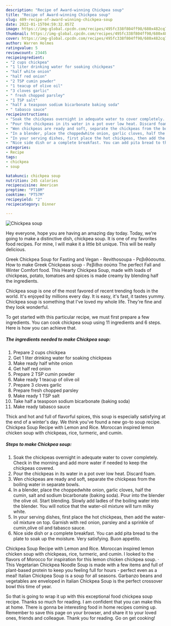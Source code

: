 ```yaml
---
description: "Recipe of Award-winning Chickpea soup"
title: "Recipe of Award-winning Chickpea soup"
slug: 409-recipe-of-award-winning-chickpea-soup
date: 2022-01-15T04:59:32.057Z
image: https://img-global.cpcdn.com/recipes/495fc338f804ff98/680x482cq70/chickpea-soup-recipe-main-photo.jpg
thumbnail: https://img-global.cpcdn.com/recipes/495fc338f804ff98/680x482cq70/chickpea-soup-recipe-main-photo.jpg
cover: https://img-global.cpcdn.com/recipes/495fc338f804ff98/680x482cq70/chickpea-soup-recipe-main-photo.jpg
author: Warren Holmes
ratingvalue: 5
reviewcount: 23445
recipeingredient:
- "2 cups chickpea"
- "1 liter drinking water for soaking chickpeas"
- "half white onion"
- "half red onion"
- "2 TSP cumin powder"
- "1 teacup of olive oil"
- "3 cloves garlic"
- " fresh chopped parsley"
- "1 TSP salt"
- "half a teaspoon sodium bicarbonate baking soda"
- " tabasco sauce"
recipeinstructions:
- "Soak the chickpeas overnight in adequate water to cover completely. Check in the morning and add more water if needed to keep the chickpeas covered."
- "Pour the chickpeas in its water in a pot over low heat. Discard foam."
- "Wen chickpeas are ready and soft, separate the chickpeas from the boiling water in separate bowls."
- "In a blender, place the choppedwhite onion, garlic cloves, half the cumin, salt and sodium bicarbonate (baking soda). Pour into the blender the olive oil. Start blending. Slowly add ladles of the boiling water into the blender. You will notice that the water-oil mixture will turn milky white."
- "In your serving dishes, first place the hot chickpeas, then add the water-oil mixture on top. Garnish with red onion, parsley and a sprinkle of cumin,olive oil and tabasco sauce."
- "Nice side dish or a complete breakfast. You can add pita bread to the plate to soak up the moisture. Very satisfying. Buon appetito."
categories:
- Recipe
tags:
- chickpea
- soup

katakunci: chickpea soup 
nutrition: 245 calories
recipecuisine: American
preptime: "PT18M"
cooktime: "PT57M"
recipeyield: "2"
recipecategory: Dinner

---
```



![Chickpea soup](https://img-global.cpcdn.com/recipes/495fc338f804ff98/680x482cq70/chickpea-soup-recipe-main-photo.jpg)

Hey everyone, hope you are having an amazing day today. Today, we're going to make a distinctive dish, chickpea soup. It is one of my favorites food recipes. For mine, I will make it a little bit unique. This will be really delicious.

Greek Chickpea Soup for Fasting and Vegan - Revithosoupa - Ρεβιθόσουπα. How to make Greek Chickpeas soup - Ρεβίθια σούπα The perfect Fall and Winter Comfort food. This Hearty Chickpea Soup, made with loads of chickpeas, potato, tomatoes and spices is made creamy by blending half the ingredients.

Chickpea soup is one of the most favored of recent trending foods in the world. It's enjoyed by millions every day. It is easy, it's fast, it tastes yummy. Chickpea soup is something that I've loved my whole life. They're fine and they look wonderful.


To get started with this particular recipe, we must first prepare a few ingredients. You can cook chickpea soup using 11 ingredients and 6 steps. Here is how you can achieve that.

<!--inarticleads1-->

##### The ingredients needed to make Chickpea soup:

1. Prepare 2 cups chickpea
1. Get 1 liter drinking water for soaking chickpeas
1. Make ready half white onion
1. Get half red onion
1. Prepare 2 TSP cumin powder
1. Make ready 1 teacup of olive oil
1. Prepare 3 cloves garlic
1. Prepare  fresh chopped parsley
1. Make ready 1 TSP salt
1. Take half a teaspoon sodium bicarbonate (baking soda)
1. Make ready  tabasco sauce


Thick and hot and full of flavorful spices, this soup is especially satisfying at the end of a winter&#39;s day. We think you&#39;ve found a new go-to soup recipe. Chickpea Soup Recipe with Lemon and Rice. Moroccan inspired lemon chicken soup with chickpeas, rice, turmeric, and cumin. 

<!--inarticleads2-->

##### Steps to make Chickpea soup:

1. Soak the chickpeas overnight in adequate water to cover completely. Check in the morning and add more water if needed to keep the chickpeas covered.
1. Pour the chickpeas in its water in a pot over low heat. Discard foam.
1. Wen chickpeas are ready and soft, separate the chickpeas from the boiling water in separate bowls.
1. In a blender, place the choppedwhite onion, garlic cloves, half the cumin, salt and sodium bicarbonate (baking soda). Pour into the blender the olive oil. Start blending. Slowly add ladles of the boiling water into the blender. You will notice that the water-oil mixture will turn milky white.
1. In your serving dishes, first place the hot chickpeas, then add the water-oil mixture on top. Garnish with red onion, parsley and a sprinkle of cumin,olive oil and tabasco sauce.
1. Nice side dish or a complete breakfast. You can add pita bread to the plate to soak up the moisture. Very satisfying. Buon appetito.


Chickpea Soup Recipe with Lemon and Rice. Moroccan inspired lemon chicken soup with chickpeas, rice, turmeric, and cumin. I looked to the flavors of Morocco for inspiration for this lemon chicken chickpea soup. · This Vegetarian Chickpea Noodle Soup is made with a few items and full of plant-based protein to keep you feeling full for hours - perfect even as a meal! Italian Chickpea Soup is a soup for all seasons. Garbanzo beans and vegetables are enveloped in Italian Chickpea Soup is the perfect crossover bowl this time of year. 

So that is going to wrap it up with this exceptional food chickpea soup recipe. Thanks so much for reading. I am confident that you can make this at home. There is gonna be interesting food in home recipes coming up. Remember to save this page on your browser, and share it to your loved ones, friends and colleague. Thank you for reading. Go on get cooking!
